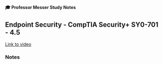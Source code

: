 #### 🎓 Professor Messer Study Notes

##  Endpoint Security - CompTIA Security+ SY0-701 - 4.5

[Link to video](https://youtu.be/83pCkSSj1IQ?si=AEJOJQgBtjFHpgsx)

### Notes


